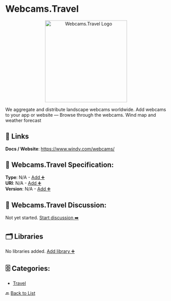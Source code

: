 # Webcams.Travel
<p align="center">
    <img width="256" src="https://raw.githubusercontent.com/apis-list/apis-list/main/apis/webcams-travel/logo_256x256.png" alt="Webcams.Travel Logo"/>
</p>
We aggregate and distribute landscape webcams worldwide. Add webcams to your app or website — Browse through the webcams.  Wind map and weather forecast

##  🔗 Links
**Docs / Website**: https://www.windy.com/webcams/

## 🧬 Webcams.Travel Specification:
**Type**: N/A - [Add ➕](https://github.com/apis-list/apis-list/edit/main/apis.yaml#21821)  
**URI**: N/A - [Add ➕](https://github.com/apis-list/apis-list/edit/main/apis.yaml#21821)  
**Version**: N/A - [Add ➕](https://github.com/apis-list/apis-list/edit/main/apis.yaml#21821)

## 💬 Webcams.Travel Discussion:
Not yet started. [Start discussion ➡️](https://github.com/apis-list/apis-list/discussions/new)

## 🗂️ Libraries

No libraries added. [Add library ➕](https://github.com/apis-list/apis-list/edit/main/apis.yaml#21821)    


## 🗄️ Categories:
- [Travel](https://github.com/apis-list/apis-list#travel-)

🔙  [Back to List](https://github.com/apis-list/apis-list)

